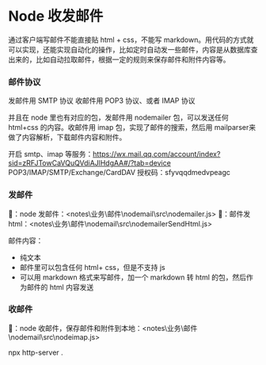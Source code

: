 # Node 收发邮件

通过客户端写邮件不能直接贴 html + css，不能写 markdown。用代码的方式就可以实现，还能实现自动化的操作，比如定时自动发一些邮件，内容是从数据库查出来的，比如自动拉取邮件，根据一定的规则来保存邮件和附件内容等。

### 邮件协议

发邮件用 SMTP 协议
收邮件用 POP3 协议、或者 IMAP 协议

并且在 node 里也有对应的包，发邮件用 nodemailer 包，可以发送任何 html+css 的内容。收邮件用 imap 包，实现了邮件的搜索，然后用 mailparser来做了内容解析，下载邮件内容和附件。

开启 smtp、imap 等服务：<https://wx.mail.qq.com/account/index?sid=zRFJTowCaVQuQVdiAJlHdgAA#/?tab=device>
POP3/IMAP/SMTP/Exchange/CardDAV 授权码：sfyvqqdmedvpeagc

### 发邮件

🌰：node 发邮件：<notes\业务\邮件\nodemail\src\nodemailer.js>
🌰：邮件发html：<notes\业务\邮件\nodemail\src\nodemailerSendHtml.js>

邮件内容：
- 纯文本
- 邮件里可以包含任何 html+ css，但是不支持 js
- 可以用 markdown 格式来写邮件，加一个 markdown 转 html 的包，然后作为邮件的 html 内容发送

### 收邮件

🌰：node 收邮件，保存邮件和附件到本地：<notes\业务\邮件\nodemail\src\nodeimap.js>

npx http-server .
